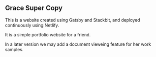 ## Grace Super Copy

This is a website created using Gatsby and Stackbit, and deployed continuously using Netlify.

It is a simple portfolio website for a friend. 

In a later version we may add a document vieweing feature for her work samples. 

